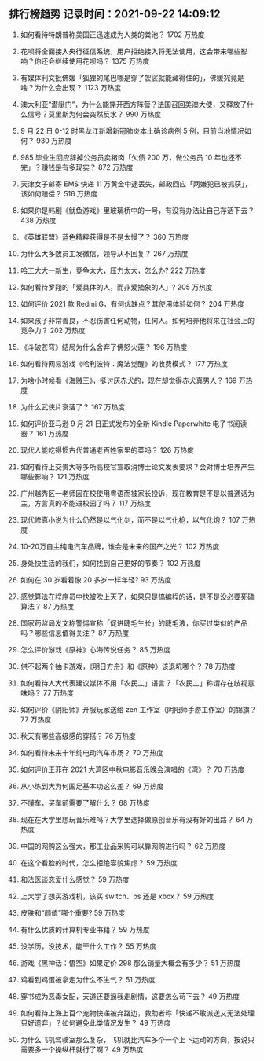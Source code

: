 
## 排行榜趋势 记录时间：2021-09-22 14:09:12
  
  1. 如何看待特朗普称美国正迅速成为人类的粪池？ 1702 万热度
    
  2. 花呗将全面接入央行征信系统，用户拒绝接入将无法使用，这会带来哪些影响？你还会继续使用花呗吗？ 1375 万热度
    
  3. 有媒体刊文批佛媛「狐狸的尾巴哪是穿了袈裟就能藏得住的」，佛媛究竟是啥？为什么会出现？ 1123 万热度
    
  4. 澳大利亚“潜艇门”，为什么能撕开西方阵营？法国召回美澳大使，又释放了什么信号？莫里斯为何会突然反水？ 990 万热度
    
  5. 9 月 22 日 0-12 时黑龙江新增新冠肺炎本土确诊病例 5 例，目前当地情况如何？ 930 万热度
    
  6. 985 毕业生回应辞掉公务员卖猪肉「欠债 200 万，做公务员 10 年也还不完」？赚钱是有多现实？ 872 万热度
    
  7. 天津女子邮寄 EMS 快递 11 万黄金中途丢失，邮政回应「两嫌犯已被抓获」，该如何赔偿？ 516 万热度
    
  8. 如果你是韩剧《鱿鱼游戏》里玻璃桥中的一号，有没有办法让自己存活下去？ 438 万热度
    
  9. 《英雄联盟》蓝色精粹获得是不是太慢了？ 360 万热度
    
  10. 为什么大多数员工发微信，领导从不回复？ 267 万热度
    
  11. 哈工大大一新生，竞争太大，压力太大，怎么办? 222 万热度
    
  12. 如何看待罗翔的「爱具体的人，而非爱抽象的人」? 205 万热度
    
  13. 如何评价 2021 款 Redmi G，有何优缺点？其使用体验如何？ 204 万热度
    
  14. 如果孩子非常善良，不忍伤害任何动物，任何人。如何培养他将来在社会上的竞争力？ 202 万热度
    
  15. 《斗破苍穹》结局为什么舍弃了佛怒火莲？ 196 万热度
    
  16. 如何看待网易游戏《哈利波特：魔法觉醒》的收费模式？ 177 万热度
    
  17. 为啥小时候看《海贼王》，挺讨厌赤犬的，现在却觉得赤犬真男人？ 169 万热度
    
  18. 为什么武侠片衰落了？ 167 万热度
    
  19. 如何评价亚马逊 9 月 21 日正式发布的全新 Kindle Paperwhite 电子书阅读器？ 161 万热度
    
  20. 现代人能吃得惯古代普通老百姓家里的菜吗？ 126 万热度
    
  21. 如何看待上交贵大等多所高校官宣取消博士论文发表要求？会对博士培养产生哪些影响？ 121 万热度
    
  22. 广州越秀区一老师因在校使用粤语而被家长投诉，现在教育是不是以普通话为主，方言真的不能进校园了吗？ 117 万热度
    
  23. 现代修真小说为什么仍然是以气化剑，而不是以气化枪，以气化炮？ 107 万热度
    
  24. 10-20万自主纯电汽车品牌，谁会是未来的国产之光？ 102 万热度
    
  25. 身处快生活的我们，如何找到自己更好的节奏？ 102 万热度
    
  26. 如何在 30 岁看着像 20 多岁一样年轻? 93 万热度
    
  27. 感觉算法在程序员中快被吹上天了，如果只是搞编程的话，是不是没必要死磕算法？ 87 万热度
    
  28. 国家药监局发文称警惕宣称「促进睫毛生长」的睫毛液，你买过类似的产品吗？哪些信息值得关注？ 87 万热度
    
  29. 怎么评价游戏《原神》心海传说任务？ 85 万热度
    
  30. 供不起两个抽卡游戏，《明日方舟》和《原神》该退坑哪个？ 78 万热度
    
  31. 如何看待人大代表建议媒体不用「农民工」语言？「农民工」称谓存在歧视意味吗？ 77 万热度
    
  32. 如何评价《阴阳师》开服玩家送给 zen 工作室（阴阳师手游工作室）的锦旗？ 77 万热度
    
  33. 秋天有哪些高级感的穿搭？ 76 万热度
    
  34. 如何看待未来十年纯电动汽车市场？ 70 万热度
    
  35. 如何评价王菲在 2021 大湾区中秋电影音乐晚会演唱的《湾》？ 70 万热度
    
  36. 从小练到大为何国足基本功这么差？ 69 万热度
    
  37. 不懂车，买车前需要了解什么？ 68 万热度
    
  38. 现在在大学里想玩音乐难吗？大学里选择做原创音乐有没有好的出路？ 64 万热度
    
  39. 中国的网购这么强大，那工业品采购可以靠网购进行吗？ 62 万热度
    
  40. 在这个看脸的时代，怎么拒绝容貌焦虑？ 59 万热度
    
  41. 和法医谈恋爱什么感觉？ 59 万热度
    
  42. 上大学了想买游戏机，该买 switch、ps 还是 xbox？ 59 万热度
    
  43. 皮肤和“颜值”哪个重要? 59 万热度
    
  44. 有什么优质的计算机专业书籍？ 59 万热度
    
  45. 没学历，没技术，能干什么工作？ 55 万热度
    
  46. 游戏《黑神话：悟空》如果定价 298 那么销量大概会有多少？ 51 万热度
    
  47. 鸡看到鸡蛋被拿走为什么不生气？ 51 万热度
    
  48. 穿书成为恶毒女配，天道还要逼我走剧情，这要怎么苟下去？ 49 万热度
    
  49. 如何看待上海上百个宠物快递被弃路边，救助者称「快递不敢派送又无法处理只好遗弃」？如何避免此类情况发生？ 49 万热度
    
  50. 为什么飞机驾驶室那么复杂，飞机就比汽车多个一个上下运动的方向，按说只需要多一个操纵杆就行了啊？ 49 万热度
    